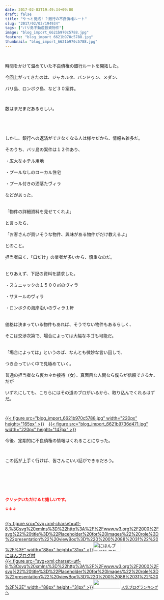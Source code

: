 ```yaml
---
date: 2017-02-03T19:49:34+09:00
draft: false
title: "やっと開拓！？銀行の不良債権ルート"
slug: "2017/02/03/194934"
tags: ["バリ島不動産投資物件"]
image: "blog_import_6621b970c5788.jpg"
feature: "blog_import_6621b970c5788.jpg"
thumbnail: "blog_import_6621b970c5788.jpg"
---
```

<p> </p><p>時間をかけて温めていた不良債権の銀行ルートを開拓した。<br/><br/>今回上がってきたのは、ジャカルタ、バンドゥン、メダン、<br/><br/>バリ島、ロンボク島、など３０案件。</p><p> </p><p>数はまだまだあるらしい。</p><p> </p><p> </p><p>しかし、銀行への返済ができなくなる人は様々だから、情報も雑多だ。<br/><br/>そのうち、バリ島の案件は１２件あり、<br/><br/>・広大なホテル用地<br/><br/>・プールなしのローカル住宅<br/><br/>・プール付きの洒落たヴィラ<br/><br/>などがあった。<br/><br/><br/>「物件の詳細資料を見せてくれよ」<br/><br/>と言ったら、<br/><br/>「お客さんが買いそうな物件、興味がある物件がだけ教えるよ」<br/><br/>とのこと。<br/><br/>担当者曰く、「口だけ」の業者が多いから、慎重なのだ。<br/><br/><br/>とりあえず、下記の資料を請求した。<br/><br/>・スミニャックの１５００㎡のヴィラ<br/><br/>・サヌールのヴィラ<br/><br/>・ロンボクの海岸沿いのヴィラ１軒<br/><br/><br/>価格は決まっている物件もあれば、そうでない物件もあるらしく、<br/><br/>そこは交渉次第で、場合によっては大幅なネゴも可能だ。<br/><br/><br/>「場合によっては」というのば、なんとも微妙な言い回しで、<br/><br/>つき合っていく中で見極めていく。<br/><br/>普通の担当者なら裏カネか接待（女）、真面目な人間なら僕らが信頼できるか、だが<br/><br/>いずれにしても、こちらにはその道のブロがいるから、取り込んでくれるはずだ。</p><p> </p><p><a href="blog_import_6621b971e0413.jpg">{{< figure src="blog_import_6621b970c5788.jpg" width="220px" height="165px" >}}</a>　<a href="blog_import_6621b97482706.jpg">{{< figure src="blog_import_6621b9736d471.jpg" width="220px" height="147px" >}}</a><br/><br/>今後、定期的に不良債権の情報はくれることになった。</p><p> </p><p>この話が上手く行けば、皆さんにいい話ができるだろう。</p><p> </p><p> </p> <p><font color="#ff0000" size="2"><strong>クリックいただけると嬉しいです。</strong></font></p><p><font color="#ff0000" size="2"><strong>↓↓↓</strong></font></p><p><br/><a href="ranking.html?p_cid=01260127" target="_blank">{{< figure src="svg+xml;charset=utf-8,%3Csvg%20xmlns%3D%22http%3A%2F%2Fwww.w3.org%2F2000%2Fsvg%22%20title%3D%22Placeholder%20for%20Images%22%20role%3D%22presentation%22%20viewBox%3D%220%200%2088%2031%22%20%2F%3E" width="88px" height="31px" >}}<noscript><img alt="にほんブログ村 海外生活ブログ バリ島情報へ" border="0" height="31" src="https://img-proxy.blog-video.jp/images?url=http%3A%2F%2Foverseas.blogmura.com%2Fbali%2Fimg%2Fbali88_31.gif" width="88"></noscript></a><br/><a href="ranking.html?p_cid=01260127" target="_blank">にほんブログ村</a><br/><a href="link.php?1804582" title="人気ブログランキングへ">{{< figure src="svg+xml;charset=utf-8,%3Csvg%20xmlns%3D%22http%3A%2F%2Fwww.w3.org%2F2000%2Fsvg%22%20title%3D%22Placeholder%20for%20Images%22%20role%3D%22presentation%22%20viewBox%3D%220%200%2088%2031%22%20%2F%3E" width="88px" height="31px" >}}<noscript><img border="0" height="31" src="https://blog.with2.net/img/banner/banner_22.gif" width="88"></noscript></a> <a href="link.php?1804582" style="font-size: 12px;">人気ブログランキングへ</a></p>

